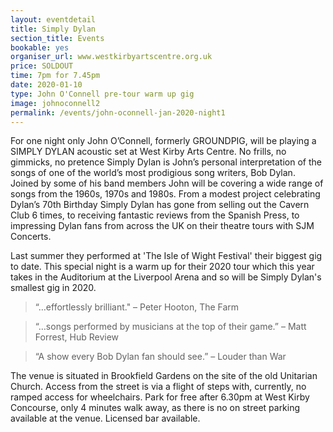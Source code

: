 ```yaml
---
layout: eventdetail
title: Simply Dylan
section_title: Events
bookable: yes
organiser_url: www.westkirbyartscentre.org.uk
price: SOLDOUT
time: 7pm for 7.45pm
date: 2020-01-10
type: John O'Connell pre-tour warm up gig
image: johnoconnell2
permalink: /events/john-oconnell-jan-2020-night1
---
```


For one night only John O’Connell, formerly GROUNDPIG, will be playing a SIMPLY DYLAN acoustic set at West Kirby Arts Centre. No frills, no gimmicks, no pretence Simply Dylan is John’s personal interpretation of the songs of one of the world’s most prodigious song writers, Bob Dylan. Joined by some of his band members John will be covering a wide range of songs from the 1960s, 1970s and 1980s. From a modest project celebrating Dylan’s 70th Birthday Simply Dylan has gone from selling out the Cavern Club 6 times, to receiving fantastic reviews from the Spanish Press, to impressing Dylan fans from across the UK on their theatre tours with SJM Concerts.

Last summer they performed at 'The Isle of Wight Festival' their biggest gig to date.
This special night is a warm up for their 2020 tour which this year takes in the Auditorium
at the Liverpool Arena and so will be Simply Dylan's smallest gig in 2020.

> “…effortlessly brilliant." – Peter Hooton, The Farm

> “…songs performed by musicians at the top of their game.” – Matt Forrest, Hub Review

> “A show every Bob Dylan fan should see.” – Louder than War


The venue is situated in Brookfield Gardens on the site of the old Unitarian Church. Access from the street is via a flight of steps with, currently, no ramped access for wheelchairs. Park for free after 6.30pm at West Kirby Concourse, only 4 minutes walk away, as there is no on street parking available at the venue. Licensed bar available.
